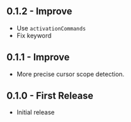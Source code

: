 ## 0.1.2 - Improve
* Use `activationCommands`
* Fix keyword

## 0.1.1 - Improve
* More precise cursor scope detection.

## 0.1.0 - First Release
* Initial release
